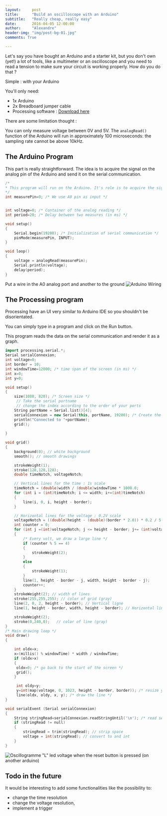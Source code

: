 ```yaml
---
layout:     post
title:      "Build an oscilloscope with an Arduino"
subtitle:   "Really cheap, really easy"
date:       2016-04-05 12:00:00
author:     "Alexandre"
header-img: "img/post-bg-01.jpg"
comments: True

---
```


Let's say you have bought an Arduino and a starter kit, but you don't own (yet!) a lot of tools, like a multimeter or an oscilloscope and you need to read a tension to make sure your circuit is working properly. How do you do that ?

Simple : with your Arduino

You'll only need:

* 1x Arduino
* 2x Breadboard jumper cable
* Processing software : [Download here](https://processing.org/)

There are some limitation thought : 

You can only measure voltage between 0V and 5V. The `analogRead()` function of the Arduino will run in approximately 100 microseconds:  the sampling rate cannot be above 10kHz.


## The Arduino Program

This part is really straightforward. The idea is to acquire the signal on the analog pin of the Arduino and send it on the serial communication.

~~~c++
/* 
* This program will run on the Arduino. It's role is to acquire the signal
*/
int measurePin=0; /* We use A0 pin as input */


int voltage=0; /* Container of the analog reading */
int period=20; /* Delay between two measures (in ms) */

void setup()
{ 
    Serial.begin(19200); /* Initialization of serial communication */
    pinMode(measurePin, INPUT); 
}

void loop() 
{
    voltage = analogRead(measurePin);
    Serial.println(voltage);
    delay(period); 
}
~~~

Put a wire in the A0 analog port and another to the ground
<img src="{{ site.baseurl }}/img/arduino-wire.jpeg" alt="Arduino Wiring">

## The Processing program
Processing have an UI very similar to Arduino IDE so you shouldn't be disorientated.

You can simply type in a program and click on the Run button.

This program reads the data on the serial communication and render it as a graph. 


~~~c++
import processing.serial.*;
Serial serialConnexion; 
int voltage=0;
int border = 10;
int windowTime=12000; /* time span of the screen (in ms) */
int x=0;
int y=0;

void setup()
{
    size(1080, 820); /* Screen size */
     // Take the serial portname
     // change the index according to the order of your ports
    String portName = Serial.list()[4]; 
    serialConnexion = new Serial(this, portName, 19200); /* Create the connexion */
    println("Connected to "+portName);
    grid();
    
}

void grid()
{
    background(0); // white background
    smooth(); // smooth drawings

    strokeWeight(1);
    stroke(128,128,128);
    double timeNotch, voltageNotch;

    // Vertical lines for the time : 1s scale
    timeNotch = (double)width / (double)windowTime * 1000.0;
    for (int i = (int)timeNotch; i <= width; i+=(int)timeNotch)
    {
        line(i, 0, i, height - border);    
    }

    // Horizontal lines for the voltage : 0.2V scale
    voltageNotch = ((double)height - (double)(border * 2.0)) * 0.2 / 5.0;
    int counter = 0;
    for (int j =(int)voltageNotch; j <= height - border; j+= (int)voltageNotch)
    {
        /* Every volt, we draw a large line */
        if (counter % 5 == 4)
        {
            strokeWeight(2);
        }
        else
        {
            strokeWeight(1);
        }
        line(1, height - border - j, width, height - border - j);
        counter++;
    }
    strokeWeight(2); // width of lines
    stroke(255,255,255); // color of grid (gray)
    line(2, 0, 2, height - border); // Vertical ligne
    line(1, height - border, width, height - border); // Horizontal line

    strokeWeight(2);
    stroke(0,240,0);   // color of line (gray)
}
/* Main drawing loop */
void draw() 
{

    int oldx=x;
    x=(millis() % windowTime) * width / windowTime; 
    if (oldx>x) 
    { 
     oldx=0; /* go back to the start of the screen */
     grid();
    } 

     int oldy=y;
     y=int(map(voltage, 0, 1023, height - border, border)); /* resize y between 20 and 680 */
     line(oldx, oldy, x, y); /* draw the line */
}

void serialEvent (Serial serialConnexion) 
{ 
    String stringRead=serialConnexion.readStringUntil('\n'); /* read serial until end of line */
    if (stringRead != null) 
    { 
        stringRead = trim(stringRead); // strip space
        voltage = int(stringRead); // convert to and int
    }
}
~~~

<img src="{{ site.baseurl }}/img/oscillogramme.png" alt="Oscillogramme">
<span class="caption text-muted">"L" led voltage when the reset button is pressed (on another arduino)</span>

## Todo in the future
It would be interesting to add some functionalities like the possibility to:

* change the time resolution
* change the voltage resolution, 
* implement a trigger


